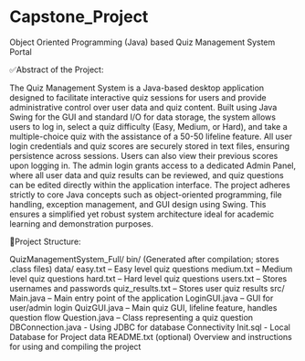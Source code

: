 # Capstone_Project
Object Oriented Programming (Java) based Quiz Management System Portal

✅Abstract of the Project:

The Quiz Management System is a Java-based desktop application designed to facilitate interactive quiz sessions for users and provide administrative control over user data and quiz content. Built using Java Swing for the GUI and standard I/O for data storage, the system allows users to log in, select a quiz difficulty (Easy, Medium, or Hard), and take a multiple-choice quiz with the assistance of a 50-50 lifeline feature.
All user login credentials and quiz scores are securely stored in text files, ensuring persistence across sessions. Users can also view their previous scores upon logging in. The admin login grants access to a dedicated Admin Panel, where all user data and quiz results can be reviewed, and quiz questions can be edited directly within the application interface.
The project adheres strictly to core Java concepts such as object-oriented programming, file handling, exception management, and GUI design using Swing. This ensures a simplified yet robust system architecture ideal for academic learning and demonstration purposes.



📂Project Structure:

QuizManagementSystem_Full/
    bin/
        (Generated after compilation; stores .class files)
    data/
        easy.txt – Easy level quiz questions
        medium.txt – Medium level quiz questions
        hard.txt – Hard level quiz questions
        users.txt – Stores usernames and passwords
        quiz_results.txt – Stores user quiz results
    src/
        Main.java – Main entry point of the application
        LoginGUI.java – GUI for user/admin login
        QuizGUI.java – Main quiz GUI, lifeline feature, handles question flow
        Question.java – Class representing a quiz question
        DBConnection.java - Using JDBC for database Connectivity
        Init.sql - Local Database for Project data
    README.txt (optional)
        Overview and instructions for using and compiling the project
